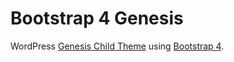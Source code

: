 Bootstrap 4 Genesis
===================

WordPress [Genesis Child Theme](https://my.studiopress.com/themes/genesis/) using [Bootstrap 4](https://getbootstrap.com/docs/4.1/getting-started/introduction/).
